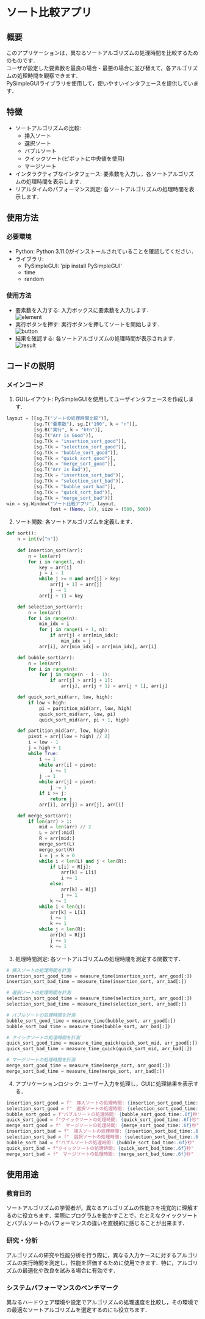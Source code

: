 # ソート比較アプリ

## 概要
このアプリケーションは，異なるソートアルゴリズムの処理時間を比較するためのものです．  
ユーザが設定した要素数を最良の場合・最悪の場合に並び替えて，各アルゴリズムの処理時間を観察できます．  
PySimpleGUIライブラリを使用して，使いやすいインタフェースを提供しています．

## 特徴
- ソートアルゴリズムの比較: 
  - 挿入ソート
  - 選択ソート
  - バブルソート
  - クイックソート(ピボットに中央値を使用)
  - マージソート
- インタラクティブなインタフェース: 要素数を入力し，各ソートアルゴリズムの処理時間を表示します．
- リアルタイムのパフォーマンス測定: 各ソートアルゴリズムの処理時間を表示します．

## 使用方法
### 必要環境
- Python: Python 3.11.0がインストールされていることを確認してください．
- ライブラリ:
  - PySimpleGUI: 'pip install PySimpleGUI'
  - time
  - random

### 使用方法
- 要素数を入力する: 入力ボックスに要素数を入力します．  
  ![element](a40b9f51-080e-49d6-8770-8545a9774a81)
- 実行ボタンを押す: 実行ボタンを押してソートを開始します．  
  ![button](eb62f2dd-c110-49ed-9423-22ce5a183d1d)
- 結果を確認する: 各ソートアルゴリズムの処理時間が表示されます．  
  ![result](f93c7846-7983-4bfd-b3d3-9673fb9aafae)

## コードの説明
### メインコード
1. GUIレイアウト: PySimpleGUIを使用してユーザインタフェースを作成します.  
```python
layout = [[sg.T("ソートの処理時間比較")], 
          [sg.T("要素数"), sg.I("100", k = "n")], 
          [sg.B("実行", k = "btn")], 
          [sg.T("Arr is Good")],
          [sg.T(k = "insertion_sort_good")], 
          [sg.T(k = "selection_sort_good")], 
          [sg.T(k = "bubble_sort_good")], 
          [sg.T(k = "quick_sort_good")], 
          [sg.T(k = "merge_sort_good")],
          [sg.T("Arr is Bad")], 
          [sg.T(k = "insertion_sort_bad")], 
          [sg.T(k = "selection_sort_bad")], 
          [sg.T(k = "bubble_sort_bad")], 
          [sg.T(k = "quick_sort_bad")], 
          [sg.T(k = "merge_sort_bad")]]
win = sg.Window("ソート比較アプリ", layout, 
                font = (None, 14), size = (500, 500))
```
2. ソート関数: 各ソートアルゴリズムを定義します．  
```python
def sort():
    n = int(v["n"])    
    
    def insertion_sort(arr):
        n = len(arr)
        for i in range(1, n):
            key = arr[i]
            j = i - 1
            while j >= 0 and arr[j] > key:
                arr[j + 1] = arr[j]
                j -= 1
            arr[j + 1] = key

    def selection_sort(arr):
        n = len(arr)
        for i in range(n):
            min_idx = i
            for j in range(i + 1, n):
                if arr[j] < arr[min_idx]:
                    min_idx = j
            arr[i], arr[min_idx] = arr[min_idx], arr[i]

    def bubble_sort(arr):
        n = len(arr)
        for i in range(n):
            for j in range(n - i - 1):
                if arr[j] > arr[j + 1]:
                    arr[j], arr[j + 1] = arr[j + 1], arr[j]

    def quick_sort_mid(arr, low, high):
        if low < high:
            pi = partition_mid(arr, low, high)
            quick_sort_mid(arr, low, pi)
            quick_sort_mid(arr, pi + 1, high)

    def partition_mid(arr, low, high):
        pivot = arr[(low + high) // 2]
        i = low - 1
        j = high + 1
        while True:
            i += 1
            while arr[i] < pivot:
                i += 1
            j -= 1
            while arr[j] > pivot:
                j -= 1
            if i >= j:
                return j
            arr[i], arr[j] = arr[j], arr[i]

    def merge_sort(arr):
        if len(arr) > 1:
            mid = len(arr) // 2
            L = arr[:mid]
            R = arr[mid:]
            merge_sort(L)
            merge_sort(R)
            i = j = k = 0
            while i < len(L) and j < len(R):
                if L[i] < R[j]:
                    arr[k] = L[i]
                    i += 1
                else:
                    arr[k] = R[j]
                    j += 1
                k += 1
            while i < len(L):
                arr[k] = L[i]
                i += 1
                k += 1
            while j < len(R):
                arr[k] = R[j]
                j += 1
                k += 1
```

3. 処理時間測定: 各ソートアルゴリズムの処理時間を測定する関数です．  
```python
# 挿入ソートの処理時間を計測
insertion_sort_good_time = measure_time(insertion_sort, arr_good[:])
insertion_sort_bad_time = measure_time(insertion_sort, arr_bad[:])

# 選択ソートの処理時間を計測
selection_sort_good_time = measure_time(selection_sort, arr_good[:])
selection_sort_bad_time = measure_time(selection_sort, arr_bad[:])

# バブルソートの処理時間を計測
bubble_sort_good_time = measure_time(bubble_sort, arr_good[:])
bubble_sort_bad_time = measure_time(bubble_sort, arr_bad[:])

# クイックソートの処理時間を計測
quick_sort_good_time = measure_time_quick(quick_sort_mid, arr_good[:])
quick_sort_bad_time = measure_time_quick(quick_sort_mid, arr_bad[:])

# マージソートの処理時間を計測
merge_sort_good_time = measure_time(merge_sort, arr_good[:])
merge_sort_bad_time = measure_time(merge_sort, arr_bad[:])

```
4. アプリケーションロジック: ユーザー入力を処理し，GUIに処理結果を表示する．
```python
insertion_sort_good = f"　挿入ソートの処理時間: {insertion_sort_good_time:.6f}秒"
selection_sort_good = f"　選択ソートの処理時間: {selection_sort_good_time:.6f}秒"
bubble_sort_good = f"バブルソートの処理時間: {bubble_sort_good_time:.6f}秒"
quick_sort_good = f"クイックソートの処理時間: {quick_sort_good_time:.6f}秒"
merge_sort_good = f"　マージソートの処理時間: {merge_sort_good_time:.6f}秒"
insertion_sort_bad = f"　挿入ソートの処理時間: {insertion_sort_bad_time:.6f}秒"
selection_sort_bad = f"　選択ソートの処理時間: {selection_sort_bad_time:.6f}秒"
bubble_sort_bad = f"バブルソートの処理時間: {bubble_sort_bad_time:.6f}秒"
quick_sort_bad = f"クイックソートの処理時間: {quick_sort_bad_time:.6f}秒"
merge_sort_bad = f"　マージソートの処理時間: {merge_sort_bad_time:.6f}秒"
```

## 使用用途
### 教育目的
ソートアルゴリズムの学習者が，異なるアルゴリズムの性能さを視覚的に理解するのに役立ちます．実際にプログラムを動かすことで，たとえなクイックソートとバブルソートのパフォーマンスの違いを直観的に感じることが出来ます．

### 研究・分析
アルゴリズムの研究や性能分析を行う際に，異なる入力ケースに対するアルゴリズムの実行時間を測定し，性能を評価するために使用できます．特に，アルゴリズムの最適化や改良を試みる場合に有効です．

### システムパフォーマンスのベンチマーク
異なるハードウェア環境や設定でアルゴリズムの処理速度を比較し，その環境での最適なソートアルゴリズムを選定するのにも役立ちます．
